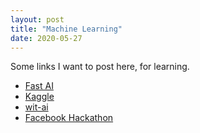 ```yaml
---
layout: post
title: "Machine Learning"
date: 2020-05-27
---
```


Some links I want to post here, for learning.

- [Fast AI](https://www.fast.ai/)
- [Kaggle](https://www.kaggle.com/learn/intro-to-machine-learning)
- [wit-ai](https://wit.ai/)
- [Facebook Hackathon](https://devpost.com/facebook?utm_source=social-facebook&utm_medium=fb4d&utm_campaign=organic&utm_content=post-url&utm_offering=business-tools&utm_product=Hackathon2-RegistrationsOpen_05152020&utm_event=2020Hack2OrganicSocialRegOpen&eventSource=OrganicSocialFB4D&fbclid=IwAR08wpIOwB1MCMy49roZa7oDxgMnDV41j8gu-WpeqhZPHSUPNwign51R3JY)
